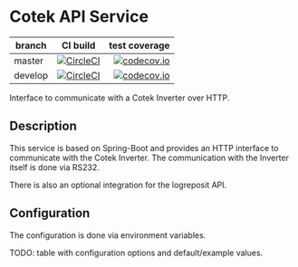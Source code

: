 # Cotek API Service

| branch | CI build | test coverage |
|--------|:--------:|--------------:|
| master  | [![CircleCI](https://circleci.com/gh/logreposit/cotek-api/tree/master.svg?style=shield)](https://circleci.com/gh/logreposit/cotek-api/tree/master)   | [![codecov.io](https://codecov.io/gh/logreposit/cotek-api/branch/master/graphs/badge.svg)](https://codecov.io/gh/logreposit/cotek-api/branch/master/graphs/badge.svg)   |
| develop | [![CircleCI](https://circleci.com/gh/logreposit/cotek-api/tree/develop.svg?style=shield)](https://circleci.com/gh/logreposit/cotek-api/tree/develop) | [![codecov.io](https://codecov.io/gh/logreposit/cotek-api/branch/develop/graphs/badge.svg)](https://codecov.io/gh/logreposit/cotek-api/branch/develop/graphs/badge.svg) |

Interface to communicate with a Cotek Inverter over HTTP.

## Description

This service is based on Spring-Boot and provides an HTTP interface to communicate with the Cotek Inverter.
The communication with the Inverter itself is done via RS232.

There is also an optional integration for the logreposit API.

## Configuration

The configuration is done via environment variables.

TODO: table with configuration options and default/example values.
